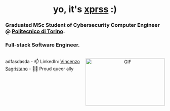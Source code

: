<h1 align="center" style="">
  yo, it's <a href="https://github.com/lifeofvins/" target="blank">xprss</a> :)
</h1>
<h3 align="left">Graduated MSc Student of Cybersecurity Computer Engineer @ <a href="https://www.polito.it">Politecnico di Torino</a>.</h3>
<h3 align="left">Full-stack Software Engineer.</h3>

<br>

<a target="_blank" align="center">
  <img align="right" top="100" height="150" width="250" alt="GIF" src="https://media0.giphy.com/media/HoffxyN8ghVuw/giphy.gif?cid=790b761112108146b14de61296b1b9162eb157c0d03bb061&rid=giphy.gif&ct=g">
</a>
adfasdasda
- 📫 LinkedIn: <a href="https://www.linkedin.com/in/vincenzo-sagristano-934874181/" target="blank">Vincenzo Sagristano</a>
- 🏳️‍🌈 Proud queer ally

